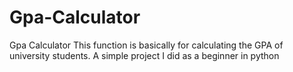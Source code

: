 # Gpa-Calculator
Gpa Calculator
This function is basically for calculating the GPA of university students. A simple project I did as a beginner in python
